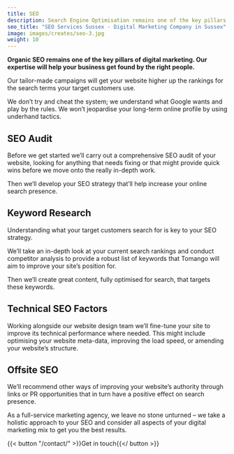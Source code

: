```yaml
---
title: SEO
description: Search Engine Optimisation remains one of the key pillars of digital marketing. Our expertise will help your business get found for the right searches by the right people.
seo_title: "SEO Services Sussex - Digital Marketing Company in Sussex"
image: images/creates/seo-3.jpg
weight: 10
---
```


**Organic SEO remains one of the key pillars of digital marketing. Our expertise will help your business get found by the right people.**

Our tailor-made campaigns will get your website higher up the rankings for the search terms your target customers use.

We don’t try and cheat the system; we understand what Google wants and play by the rules. We won’t jeopardise your long-term online profile by using underhand tactics.

## SEO Audit
Before we get started we’ll carry out a comprehensive SEO audit of your website, looking for anything that needs fixing or that might provide quick wins before we move onto the really in-depth work.

Then we’ll develop your SEO strategy that’ll help increase your online search presence.

## Keyword Research
Understanding what your target customers search for is key to your SEO strategy.

We’ll take an in-depth look at your current search rankings and conduct competitor analysis to provide a robust list of keywords that Tomango will aim to improve your site’s position for.

Then we’ll create great content, fully optimised for search, that targets these keywords.

## Technical SEO Factors
Working alongside our website design team we’ll fine-tune your site to improve its technical performance where needed. This might include optimising your website meta-data, improving the load speed, or amending your website’s structure.

## Offsite SEO
We’ll recommend other ways of improving your website’s authority through links or PR opportunities that in turn have a positive effect on search presence.

As a full-service marketing agency, we leave no stone unturned – we take a holistic approach to your SEO and consider all aspects of your digital marketing mix to get you the best results.

{{< button "/contact/" >}}Get in touch{{</ button >}}
